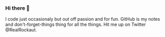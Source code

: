 ### Hi there 👋

I code just occasionaly but out off passion and for fun. GitHub is my notes and don't-forget-things thing for all the things.
Hit me up on Twitter @RealRockaut.
